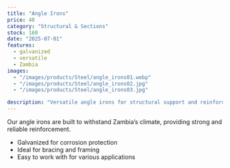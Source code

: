 ```yaml
---
title: "Angle Irons"
price: 40
category: "Structural & Sections"
stock: 160
date: "2025-07-01"
features:
  - galvanized
  - versatile
  - Zambia
images:
  - "/images/products/Steel/angle_irons01.webp"
  - "/images/products/Steel/angle_irons02.jpg"
  - "/images/products/Steel/angle_irons03.jpg"

description: "Versatile angle irons for structural support and reinforcement in construction projects."
---
```


Our angle irons are built to withstand Zambia’s climate, providing strong and reliable reinforcement.

- Galvanized for corrosion protection
- Ideal for bracing and framing
- Easy to work with for various applications
